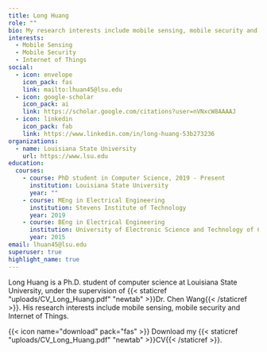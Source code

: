 ```yaml
---
title: Long Huang
role: ""
bio: My research interests include mobile sensing, mobile security and IoT.
interests:
  - Mobile Sensing
  - Mobile Security
  - Internet of Things
social:
  - icon: envelope
    icon_pack: fas
    link: mailto:lhuan45@lsu.edu
  - icon: google-scholar
    icon_pack: ai
    link: https://scholar.google.com/citations?user=nVNxcW8AAAAJ
  - icon: linkedin
    icon_pack: fab
    link: https://www.linkedin.com/in/long-huang-53b273236
organizations:
  - name: Louisiana State University
    url: https://www.lsu.edu
education:
  courses:
    - course: PhD student in Computer Science, 2019 - Present
      institution: Louisiana State University
      year: ""
    - course: MEng in Electrical Engineering
      institution: Stevens Institute of Technology
      year: 2019
    - course: BEng in Electrical Engineering
      institution: University of Electronic Science and Technology of China
      year: 2015
email: lhuan45@lsu.edu
superuser: true
highlight_name: true
---
```

Long Huang is a Ph.D. student of computer science at Louisiana State University, under the supervision of {{< staticref "uploads/CV_Long_Huang.pdf" "newtab" >}}Dr. Chen Wang{{< /staticref >}}. His research interests include mobile sensing, mobile security and Internet of Things. 

{{< icon name="download" pack="fas" >}} Download my {{< staticref "uploads/CV_Long_Huang.pdf" "newtab" >}}CV{{< /staticref >}}.